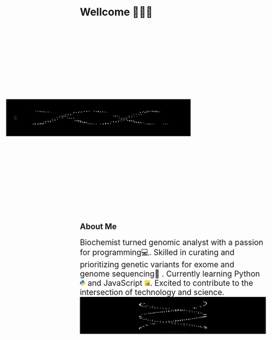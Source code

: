 

# Wellcome 🙋🏻‍♂️ 

<img src="https://github.com/N1K0101/N1K0101/blob/main/assets/QofD.gif" alt="image for molecules of dna" style="transform: rotate(90deg);" width="100" height="500">

<!-- <img src="/home/nicolas/Documentos/Proyectos/perfil/N1K0101/assets/QofD.gif" alt="image for molecules of dna" style="transform: rotate(90deg);" > -->

## About Me
<span style="font-size:150%">
Biochemist turned genomic analyst with a passion for programming💻.
Skilled in curating and prioritizing genetic variants for exome and genome sequencing🧬 . Currently learning Python <img src="https://github.com/N1K0101/N1K0101/blob/main/assets/python.png" width="15" height="15"> and JavaScript <img src="https://github.com/N1K0101/N1K0101/blob/main/assets/javascript.png" width="15" height="15">. Excited to contribute to the intersection of technology and science. 
</span>

<img src="https://github.com/N1K0101/N1K0101/blob/main/assets/QofD.gif" alt="image for molecules of dna" width="900" height="100">
